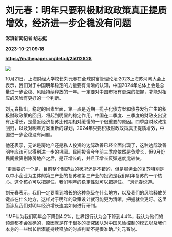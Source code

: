 # 刘元春：明年只要积极财政政策真正提质增效，经济进一步企稳没有问题
**澎湃新闻记者 胡志挺**

**2023-10-21 09:18**

**https://m.thepaper.cn/detail/25012828**

![](https://imagecloud.thepaper.cn/thepaper/image/275/61/256.jpg)

10月21日，上海财经大学校长刘元春在全球财富管理论坛·2023上海苏河湾大会上表示，我们对于中国明年稳定的力量要有清晰的认知，中国2024年总体上会是总量进一步企稳、风险持续释放的一年。一定要对中国市场有更深的把握，才能对相应的风险有更好的一个判断。

刘元春指出，稳定的因素里面，第一点是近期一揽子化债方案和债券发行产生的积极财政政策的回归，将起到明显的稳定作用。中国在二季度、三季度的财政支出没有正增长，是最近经济复苏比预期相对缓慢的一个很重要的原因。四季度财政政策回归，以及对明年方案重新的谋划，2024年只要积极财政政策真正提质增效，中国进一步企稳没有问题。

他还表示，无论是房地产还是私人投资的边际改善已经全面出现了，这种边际改善明年应该可以得到进一步的巩固。民间投资今年前三季度依然是负增长，但9月份民间投资剔除房地产之后，是正增长的，并且正增长反弹速度比较快。

“更重要的一个是，目前整个制造业的状况还是不错的，但是服务业的复苏特别是以中小企业为主体的第三产业的复苏和第三产业的投资是我们明年复苏的一个核心。这个核心可以把握住，我们明年的稳定性就可以把握住。 ”刘元春说道。

刘元春表示，我们一定要看到增长的这种能级在什么地方，以及我们的风险释放关键点在什么地方，这样对于明年的政策设计就可能更为清晰，把握就会更好。这里面涉及我们对明年经济增长速度如何进行研判。

“IMF认为我们明年会下降到4.2%，世界银行认为会下降到4.4%，我认为他们的预测都不会准确的，原因就是在于很多的研究团队对中国风险控制的模式以及我们本身的一些增长新潜能持续释放的时点判断不是很准确。”刘元春说。